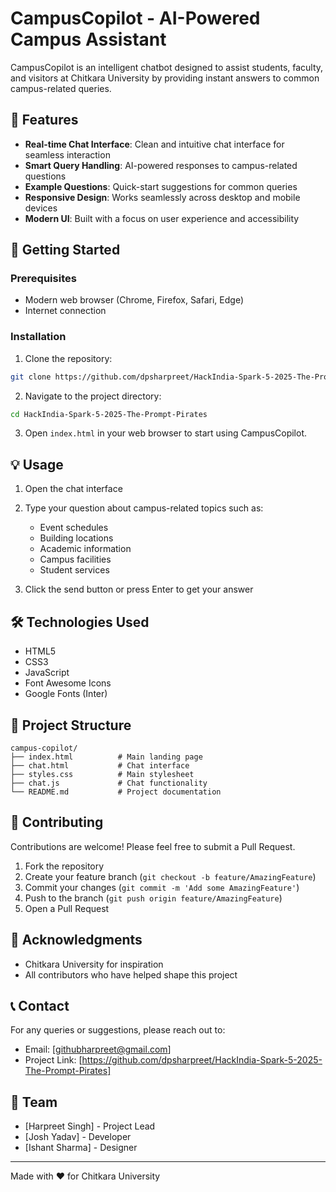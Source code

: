 # CampusCopilot - AI-Powered Campus Assistant

CampusCopilot is an intelligent chatbot designed to assist students, faculty, and visitors at Chitkara University by providing instant answers to common campus-related queries.

## 🌟 Features

- **Real-time Chat Interface**: Clean and intuitive chat interface for seamless interaction
- **Smart Query Handling**: AI-powered responses to campus-related questions
- **Example Questions**: Quick-start suggestions for common queries
- **Responsive Design**: Works seamlessly across desktop and mobile devices
- **Modern UI**: Built with a focus on user experience and accessibility

## 🚀 Getting Started

### Prerequisites

- Modern web browser (Chrome, Firefox, Safari, Edge)
- Internet connection

### Installation

1. Clone the repository:
```bash
git clone https://github.com/dpsharpreet/HackIndia-Spark-5-2025-The-Prompt-Pirates
```

2. Navigate to the project directory:
```bash
cd HackIndia-Spark-5-2025-The-Prompt-Pirates
```

3. Open `index.html` in your web browser to start using CampusCopilot.

## 💡 Usage

1. Open the chat interface
2. Type your question about campus-related topics such as:
   - Event schedules
   - Building locations
   - Academic information
   - Campus facilities
   - Student services

3. Click the send button or press Enter to get your answer

## 🛠️ Technologies Used

- HTML5
- CSS3
- JavaScript
- Font Awesome Icons
- Google Fonts (Inter)

## 📁 Project Structure

```
campus-copilot/
├── index.html          # Main landing page
├── chat.html           # Chat interface
├── styles.css          # Main stylesheet
├── chat.js             # Chat functionality
└── README.md           # Project documentation
```

## 🤝 Contributing

Contributions are welcome! Please feel free to submit a Pull Request.

1. Fork the repository
2. Create your feature branch (`git checkout -b feature/AmazingFeature`)
3. Commit your changes (`git commit -m 'Add some AmazingFeature'`)
4. Push to the branch (`git push origin feature/AmazingFeature`)
5. Open a Pull Request


## 🙏 Acknowledgments

- Chitkara University for inspiration
- All contributors who have helped shape this project

## 📞 Contact

For any queries or suggestions, please reach out to:
- Email: [githubharpreet@gmail.com]
- Project Link: [https://github.com/dpsharpreet/HackIndia-Spark-5-2025-The-Prompt-Pirates]

## 👥 Team
- [Harpreet Singh] - Project Lead
- [Josh Yadav] - Developer
- [Ishant Sharma] - Designer

---

Made with ❤️ for Chitkara University 